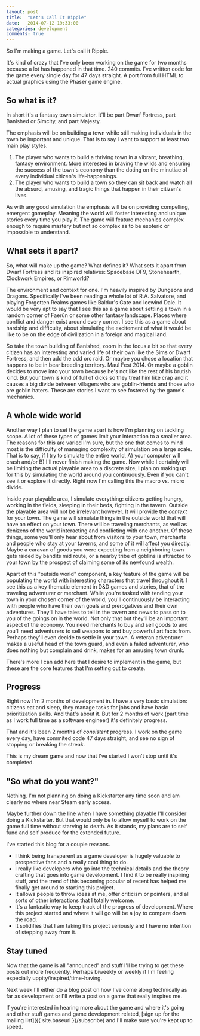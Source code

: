 ```yaml
---
layout: post
title:  "Let's Call It Ripple"
date:   2014-07-12 19:33:00
categories: development
comments: true
---
```


So I'm making a game. Let's call it Ripple.

It's kind of crazy that I've only been working on the game for two months because a lot has happened in that time. 240 commits. I've written code for the game every single day for 47 days straight. A port from full HTML to actual graphics using the Phaser game engine.

## So what is it?

<!-- Not much right now. It's a game I've spent plenty of time thinking about but only 2 months so far developing. Let's talk about what I want it to be. -->

In short it's a fantasy town simulator. It'll be part Dwarf Fortress, part Banished or Simcity, and part Majesty.

The emphasis will be on building a town while still making individuals in the town be important and unique. That is to say I want to support at least two main play styles.

1. The player who wants to build a thriving town in a vibrant, breathing, fantasy environment. More interested in braving the wilds and ensuring the success of the town's economy than the doting on the minutiae of every individual citizen's life-happenings.
2. The player who wants to build a town so they can sit back and watch all the absurd, amusing, and tragic things that happen in their citizen's lives.

As with any good simulation the emphasis will be on providing compelling, emergent gameplay. Meaning the world will foster interesting and unique stories every time you play it. The game will feature mechanics complex enough to require mastery but not so complex as to be esoteric or impossible to understand.

## What sets it apart?

So, what will make up the game? What defines it? What sets it apart from Dwarf Fortress and its inspired relatives: Spacebase DF9, Stonehearth, Clockwork Empires, or Rimworld?

The environment and context for one. I'm heavily inspired by Dungeons and Dragons. Specifically I've been reading a whole lot of R.A. Salvatore, and playing Forgotten Realms games like Baldur's Gate and Icewind Dale. It would be very apt to say that I see this as a game about settling a town in a random corner of Faerûn or some other fantasy landscape. Places where conflict and danger exist around every corner. I see this as a game about hardship and difficulty, about simulating the excitement of what it would be like to be on the edge of civilization in a foreign and magical land.

So take the town building of Banished, zoom in the focus a bit so that every citizen has an interesting and varied life of their own like the Sims or Dwarf Fortress, and then add the odd orc raid. Or maybe you chose a location that happens to be in bear breeding territory. Maul Fest 2014. Or maybe a goblin decides to move into your town because he's not like the rest of his brutish kind. But your town is kind of full of dicks so they treat him like crap and it causes a big divide between villagers who are goblin-friends and those who are goblin haters. These are stories I want to see fostered by the game's mechanics.

## A whole wide world

Another way I plan to set the game apart is how I'm planning on tackling scope. A lot of these types of games limit your interaction to a smaller area. The reasons for this are varied I'm sure, but the one that comes to mind most is the difficulty of managing complexity of simulation on a large scale. That is to say, if I try to simulate the entire world, A) your computer will crash and/or B) I'll never finish making the game. Now while I certainly will be limiting the actual playable area to a discrete size, I plan on making up for this by simulating the world around you continuously. Even if you can't see it or explore it directly. Right now I'm calling this the macro vs. micro divide.

Inside your playable area, I simulate everything: citizens getting hungry, working in the fields, sleeping in their beds, fighting in the tavern. Outside the playable area will not be irrelevant however. It will provide the *context* for your town. The game will simulate things in the outside world that will have an effect on your town. There will be traveling merchants, as well as denizens of the world interacting and conflicting with one another. Of these things, some you'll only hear about from visitors to your town, merchants and people who stay at your taverns, and some of it will affect you directly. Maybe a caravan of goods you were expecting from a neighboring town gets raided by bandits mid route, or a nearby tribe of goblins is attracted to your town by the prospect of claiming some of its newfound wealth.

<!-- I also mentioned Majesty as a source of inspiration. Majesty had a unique gameplay mechanic revolving around the creation of heroes to go around and do your dirty work, fighting monsters and protecting your kingdom. The key was that you lacked direct control over the heroes. They had their own personalities and prerogatives that dictated their actions in the world and the fun was in watching what they'd end up getting themselves into while simultaneously trying to lead them in a direction that would benefit your town. From this I take two things. 1) Similar to Dwarf Fortress, and almost all of games I mentioned earlier, the player will have no direct control over individual citizens in the town. The player instead influence and lead the citizens by assigning tasks and goals for the town as a whole. 2) -->

Apart of this "outside world" component, a key feature of the game will be populating the world with interesting characters that travel throughout it. I see this as a key thematic element in D&D games and stories, that of the traveling adventurer or merchant. While you're tasked with tending your town in your chosen corner of the world, you'll continuously be interacting with people who have their own goals and prerogatives and their own adventures. They'll have tales to tell in the tavern and news to pass on to you of the goings on in the world. Not only that but they'll be an important aspect of the economy. You need merchants to buy and sell goods to and you'll need adventurers to sell weapons to and buy powerful artifacts from. Perhaps they'll even decide to settle in your town. A veteran adventurer makes a useful head of the town guard, and even a failed adventurer, who does nothing but complain and drink, makes for an amusing town drunk.

There's more I can add here that I desire to implement in the game, but these are the core features that I'm setting out to create.

## Progress

Right now I'm 2 months of development in. I have a very basic simulation: citizens eat and sleep, they manage tasks for jobs and have basic prioritization skills. And that's about it. But for 2 months of work (part time as I work full time as a software engineer) it's definitely progress.

That and it's been 2 months of *consistent* progress. I work on the game every day, have commited code 47 days straight, and see no sign of stopping or breaking the streak.

This is my dream game and now that I've started I won't stop until it's completed.

## "So what do you want?"

Nothing. I'm not planning on doing a Kickstarter any time soon and am clearly no where near Steam early access.

Maybe further down the line when I have something playable I'll consider doing a Kickstarter. But that would only be to allow myself to work on the game full time without starving to death. As it stands, my plans are to self fund and self produce for the extended future.

I've started this blog for a couple reasons.

* I think being transparent as a game developer is hugely valuable to prospective fans and a really cool thing to do.
* I really like developers who go into the technical details and the theory crafting that goes into game development. I find it to be really inspiring stuff, and the trend of this becoming popular of recent has helped me finally get around to starting this project.
* It allows people to throw ideas at me, offer criticism or pointers, and all sorts of other interactions that I totally welcome.
* It's a fantastic way to keep track of the progress of development. Where this project started and where it will go will be a joy to compare down the road.
* It solidifies that I am taking this project seriously and I have no intention of stepping away from it.

## Stay tuned

Now that the game is all "announced" and stuff I'll be trying to get these posts out more frequently. Perhaps biweekly or weekly if I'm feeling especially uppity/inspired/time-having.

Next week I'll either do a blog post on how I've come along technically as far as development or I'll write a post on a game that really inspires me.

If you're interested in hearing more about the game and where it's going and other stuff games and game development related, [sign up for the mailing list]({{ site.baseurl }}/subscribe) and I'll make sure you're kept up to speed.




